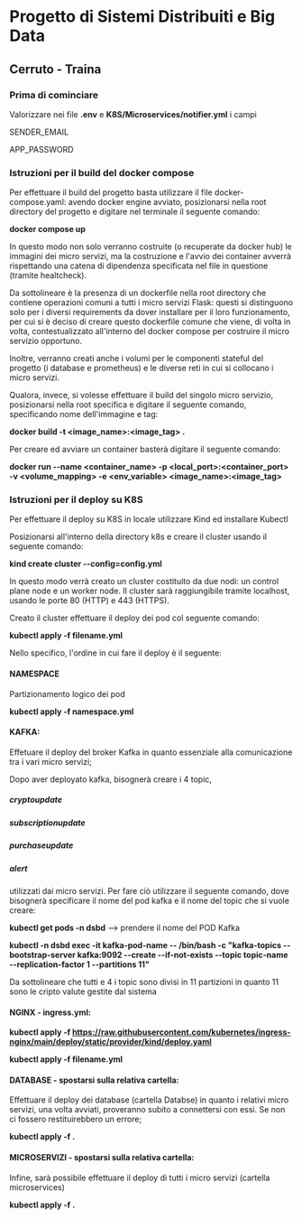 # Progetto di Sistemi Distribuiti e Big Data

## Cerruto - Traina

### Prima di cominciare
Valorizzare nei file **.env** e **K8S/Microservices/notifier.yml** i campi

SENDER_EMAIL

APP_PASSWORD

### Istruzioni per il build del docker compose
Per effettuare il build del progetto basta utilizzare il file docker-compose.yaml:
avendo docker engine avviato, posizionarsi nella root directory del progetto e
digitare nel terminale il seguente comando:

**docker compose up**

In questo modo non solo verranno costruite (o recuperate da docker hub) le immagini dei micro servizi, ma la costruzione e l'avvio dei container avverrà rispettando una catena di dipendenza
specificata nel file in questione (tramite healtcheck).

Da sottolineare è la presenza di un dockerfile nella root directory che contiene operazioni comuni a tutti i micro servizi Flask: questi si distinguono solo per i diversi requirements da dover installare per il loro funzionamento,
per cui si è deciso di creare questo dockerfile comune che viene, di volta in volta, contestualizzato all'interno del docker compose per costruire il micro servizio opportuno.

Inoltre, verranno creati anche i volumi per le componenti stateful del progetto (i database e prometheus)
e le diverse reti in cui si collocano i micro servizi.

Qualora, invece, si volesse effettuare il build del singolo micro servizio, posizionarsi nella root specifica
e digitare il seguente comando, specificando nome dell'immagine e tag:

**docker build -t <image_name>:<image_tag> .**

Per creare ed avviare un container basterà digitare il seguente comando:

**docker run --name <container_name> -p <local_port>:<container_port> -v <volume_mapping> -e <env_variable> <image_name>:<image_tag>**

### Istruzioni per il deploy su K8S

Per effettuare il deploy su K8S in locale utilizzare Kind ed installare Kubectl

Posizionarsi all'interno della directory k8s e creare il cluster usando il seguente comando:

**kind create cluster --config=config.yml**

In questo modo verrà creato un cluster costituito da due nodi: un control plane node e
un worker node. Il cluster sarà raggiungibile tramite localhost, usando le porte 80 (HTTP) e
443 (HTTPS).

Creato il cluster effettuare il deploy dei pod col seguente comando:

**kubectl apply -f __filename__.yml**

Nello specifico, l'ordine in cui fare il deploy è il seguente:

#### NAMESPACE
Partizionamento logico dei pod

**kubectl apply -f namespace.yml**

#### KAFKA:
Effetuare il deploy del broker Kafka in quanto essenziale alla comunicazione tra i vari micro servizi;

Dopo aver deployato kafka, bisognerà creare i 4 topic, 

##### cryptoupdate

##### subscriptionupdate

##### purchaseupdate

##### alert

utilizzati dai micro servizi. Per fare ciò utilizzare il seguente comando, dove bisognerà specificare il nome del pod kafka e il nome del topic che si vuole creare:

**kubectl get pods -n dsbd** --> prendere il nome del POD Kafka

**kubectl -n dsbd exec -it __kafka-pod-name__ -- /bin/bash -c "kafka-topics --bootstrap-server kafka:9092 --create --if-not-exists --topic __topic-name__ --replication-factor 1 --partitions 11"**

Da sottolineare che tutti e 4 i topic sono divisi in 11 partizioni in quanto 11 sono le cripto valute gestite dal sistema

#### NGINX - ingress.yml:
**kubectl apply -f https://raw.githubusercontent.com/kubernetes/ingress-nginx/main/deploy/static/provider/kind/deploy.yaml**

**kubectl apply -f __filename__.yml**

#### DATABASE - spostarsi sulla relativa cartella:
Effettuare il deploy dei database (cartella Databse) in quanto i relativi micro servizi, una volta avviati, proveranno subito a connettersi con essi. Se non ci fossero restituirebbero un errore;

**kubectl apply -f .**

#### MICROSERVIZI - spostarsi sulla relativa cartella:
Infine, sarà possibile effettuare il deploy di tutti i micro servizi (cartella microservices)

**kubectl apply -f .**